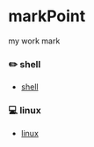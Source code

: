 # markPoint

my work mark

### :pencil2: shell
- [shell](https://github.com/zrongh90/markPoint/blob/master/shell.md)


### :computer: linux
- [linux](https://github.com/zrongh90/markPoint/blob/master/linux.md)
